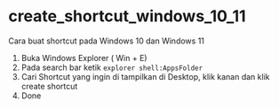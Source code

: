 # create_shortcut_windows_10_11
Cara buat shortcut pada Windows 10 dan Windows 11

1. Buka Windows Explorer ( Win + E)
2. Pada search bar ketik `explorer shell:AppsFolder`
3. Cari Shortcut yang ingin di tampilkan di Desktop, klik kanan dan klik create shortcut
4. Done
